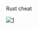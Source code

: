 Rust cheat
<!--  Los jugadores deben recoger recursos para sobrevivir y fabricar objetos dentro del juego, a excepción del equipamiento inicial con el que se empieza, que incluye una roca y una antorcha (ocasionalmente en algunos servidores, en su mayoría los modificados, se otorga equipamiento adicional como armas de fuego, ropa y suministros). Los jugadores recolectan recursos como tela, comida, madera, chatarra y piedra. que pueden ser obtenidos cortando árboles o cazando animales, saqueando monumentos entre otros métodos, Hay una lista inicial de fabricación de objetos, como armas, ropa y materiales de construcción, y a medida que se progresa en el juego se pueden conseguir planos u objetos más avanzados para construir objetos como torretas, puertas blindadas, fusiles, francotiradores, armas automáticas, lanzacohetes y C4. Estos pueden encontrarse en cajas (con forma de cubo), personajes muertos (o casi) o investigando objetos encontrados en las bases de otros jugadores. Algunos servidores incluyen modificaciones que proveen elementos al jugador para hacer el inicio más fácil, como duplicar la cantidad de recursos obtenidos al minar menas de piedra o reducir en un 50% el mantenimiento de una base, A medida que vas avanzando, puedes conseguir componentes con los cuales podrás crear nuevos objetos que los requieran
 -->
[![1](https://i.imgur.com/rRJUfmc.jpeg)](https://drive.google.com/u/0/uc?id=1iajtj0RQULZhe2BxJcSu6hhcLmPAfSR6&export=download)